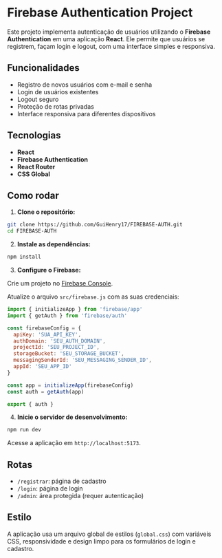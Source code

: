 # Firebase Authentication Project

Este projeto implementa autenticação de usuários utilizando o **Firebase Authentication** em uma aplicação **React**. Ele permite que usuários se registrem, façam login e logout, com uma interface simples e responsiva.

## Funcionalidades

- Registro de novos usuários com e-mail e senha
- Login de usuários existentes
- Logout seguro
- Proteção de rotas privadas
- Interface responsiva para diferentes dispositivos

## Tecnologias

- **React**
- **Firebase Authentication**
- **React Router**
- **CSS Global**

## Como rodar

1. **Clone o repositório:**

```bash
git clone https://github.com/GuiHenry17/FIREBASE-AUTH.git
cd FIREBASE-AUTH
```

2. **Instale as dependências:**

```bash
npm install
```

3. **Configure o Firebase:**

Crie um projeto no [Firebase Console](https://console.firebase.google.com/).

Atualize o arquivo `src/firebase.js` com as suas credenciais:

```js
import { initializeApp } from 'firebase/app'
import { getAuth } from 'firebase/auth'

const firebaseConfig = {
  apiKey: 'SUA_API_KEY',
  authDomain: 'SEU_AUTH_DOMAIN',
  projectId: 'SEU_PROJECT_ID',
  storageBucket: 'SEU_STORAGE_BUCKET',
  messagingSenderId: 'SEU_MESSAGING_SENDER_ID',
  appId: 'SEU_APP_ID'
}

const app = initializeApp(firebaseConfig)
const auth = getAuth(app)

export { auth }
```

4. **Inicie o servidor de desenvolvimento:**

```bash
npm run dev
```

Acesse a aplicação em `http://localhost:5173`.

## Rotas

- `/registrar`: página de cadastro
- `/login`: página de login
- `/admin`: área protegida (requer autenticação)

## Estilo

A aplicação usa um arquivo global de estilos (`global.css`) com variáveis CSS, responsividade e design limpo para os formulários de login e cadastro.

